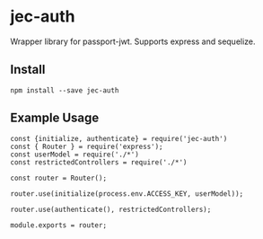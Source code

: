 # jec-auth
Wrapper library for passport-jwt. Supports express and sequelize.

## Install
```
npm install --save jec-auth
```

## Example Usage

```
const {initialize, authenticate} = require('jec-auth')
const { Router } = require('express');
const userModel = require('./*')
const restrictedControllers = require('./*')

const router = Router();

router.use(initialize(process.env.ACCESS_KEY, userModel));

router.use(authenticate(), restrictedControllers);

module.exports = router;

```
